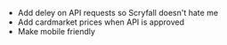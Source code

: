 * Add deley on API requests so Scryfall doesn't hate me
* Add cardmarket prices when API is approved
* Make mobile friendly